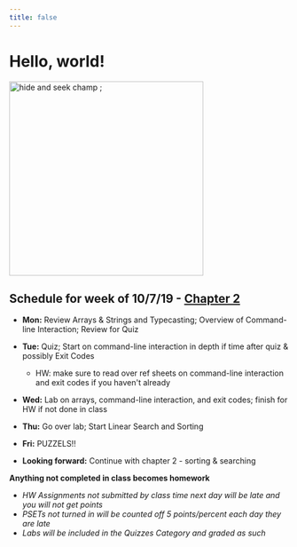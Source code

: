 ```yaml
---
title: false
---
```


# Hello, world!

<img src="https://ih0.redbubble.net/image.453247676.2842/flat,800x800,070,f.u3.jpg" alt="hide and seek champ ;" height="350">

## Schedule for week of 10/7/19 - [Chapter 2](curriculum/2)

  - **Mon:** Review Arrays & Strings and Typecasting; Overview of Command-line Interaction; Review for Quiz
  - **Tue:** Quiz; Start on command-line interaction in depth if time after quiz & possibly Exit Codes
    - HW: make sure to read over ref sheets on command-line interaction and exit codes if you haven't already
  - **Wed:** Lab on arrays, command-line interaction, and exit codes; finish for HW if not done in class
  - **Thu:** Go over lab; Start Linear Search and Sorting
  - **Fri:** PUZZELS!!

  - **Looking forward:** Continue with chapter 2 - sorting & searching

**Anything not completed in class becomes homework**
  - *HW Assignments not submitted by class time next day will be late and you will not get points*
  - *PSETs not turned in will be counted off 5 points/percent each day they are late*
  - *Labs will be included in the Quizzes Category and graded as such*

<!-- This is CS50 AP, Harvard University's introduction to the intellectual enterprises of computer science and the art of programming for students in high school, which satisfies the College Board's AP CS Principles curriculum framework.

<iframe src="https://www.youtube.com/embed/tZxLMIk_SaY?playlist=GAB6Gm7pTTA"></iframe> -->
